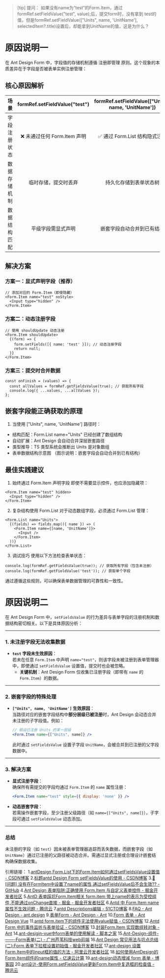 > [tip] 提问：
> 如果没有name为“test”的Form.Item，通过formRef.setFieldValue("test", value);后，提交form时，没有拿到 test的值，但是formRef.setFieldValue(["Units", name, 'UnitName'], selectedItem?.title)设置后，却能拿到UnitName的值，这是为什么？

# 原因说明一

在 Ant Design Form 中，字段值的存储机制遵循 注册即管理 原则。这个现象的本质差异在于字段是否被表单实例注册管理：

## 核心原因解析
|     场景     | formRef.setFieldValue("test") | formRef.setFieldValue(["Units", name, 'UnitName']) |
| :----------: | :---------------------------: | :------------------------------------------------: |
| 字段注册状态 |  ❌ 未通过任何 Form.Item 声明  |           ✅ 通过 Form.List 结构隐式注册            |
| 数据存储机制 |     临时存储，提交时丢弃      |               持久化存储到表单状态树               |
| 数据结构匹配 |      平级字段需显式声明       |             嵌套字段自动合并到已有结构             |

## 解决方案

### 方案一：显式声明字段（推荐）

```tsx
// 添加对应的 Form.Item（即使隐藏）
<Form.Item name="test" noStyle>
  <Input type="hidden" />
</Form.Item>
```
### 方案二：动态注册字段

```tsx
// 使用 shouldUpdate 动态注册
<Form.Item shouldUpdate>
  {(form) => {
    form.setFields([{ name: 'test' }]); // 动态注册字段
    return null;
  }}
</Form.Item>
```
### 方案三：提交时合并数据

```tsx
const onFinish = (values) => {
  const allValues = formRef.getFieldsValue(true); // 获取所有字段
  console.log({ ...values, ...allValues });
};
```
## 嵌套字段能正确获取的原理
1. 当使用 ["Units", name, 'UnitName'] 路径时：

* 结构匹配：Form.List name="Units" 已经创建了数组结构
* 自动扩展：Ant Design 会自动合并深层嵌套路径
* 类型推导：TS 类型系统会推断出 Units 是对象数组
* 表单数据结构示意图 （图示说明：嵌套字段会自动合并到已有结构）

## 最佳实践建议
1. 始终通过 Form.Item 声明字段
即使不需要显示控件，也应添加隐藏项：

```tsx
<Form.Item name="test" hidden>
  <Input type="hidden" />
</Form.Item>
```
2. 复杂结构使用 Form.List
对于动态数组字段，必须通过 Form.List 管理：

```tsx
<Form.List name="Units">
  {(fields) => fields.map(({ name }) => (
    <Form.Item name={[name, 'UnitName']}>
      <Input />
    </Form.Item>
  ))}
</Form.List>
```
3. 调试技巧
使用以下方法检查表单状态：

```tsx
console.log(formRef.getFieldsValue(true)); // 获取所有字段（包含未注册）
console.log(formRef.getFieldValue('test')); // 获取单个字段
```
通过遵循这些规则，可以确保表单数据管理的可靠性和一致性。

# 原因说明二

在 Ant Design Form 中，`setFieldsValue` 的行为差异与表单字段的注册机制和数据结构密切相关。以下是具体原因分析：

---

### **1. 未注册字段无法收集数据**
- **`test` 字段未生效原因**：  
  若未在任意 `Form.Item` 中声明 `name="test"`，则该字段未被注册到表单管理器中，即使通过 `setFieldsValue` 设置值，提交时也会被忽略。  
  - **关键机制**：Ant Design Form 仅收集已注册字段（即带有 `name` 的 `Form.Item`）的数据。

---

### **2. 嵌套字段的特殊处理**
- **`["Units", name, 'UnitName']` 生效原因**：  
  当路径对应的嵌套字段结构中**部分层级已被注册**时，Ant Design 会动态合并未注册的子字段值。例如：
  ```jsx
  // 假设已注册 Units 的某一层级
  <Form.Item name={["Units", name]} />
  ```
  此时通过 `setFieldsValue` 设置子字段 `UnitName`，会被合并到已注册的父字段数据中。

---

### **3. 解决方案**
- **显式注册字段**：  
  确保所有需提交的字段均通过 `Form.Item` 的 `name` 属性注册：
  ```jsx
  <Form.Item name="test" style={{ display: 'none' }} />
  ```
- **动态嵌套字段**：  
  若需操作嵌套字段，至少注册父级路径（如 `name={["Units", name]}`），子字段可通过 `setFieldsValue` 动态添加。

---

### **总结**
未注册的字段（如 `test`）因未被表单管理器追踪而丢失数据，而嵌套字段（如 `UnitName`）通过已注册的父路径被动态合并。需通过显式注册或合理设计嵌套结构确保数据收集。

引用链接：
1.[antDesign Form.List下的Form.Item如何通过setFieldsValue设置值 - CSDN博客](https://blog.csdn.net/m0_63788547/article/details/142923152)
2.[标题antd Design Form setFieldsValue的使用 - CSDN博客](https://blog.csdn.net/sky_blue6/article/details/108155215)
3.[🧐[问题] 没有在FormItem中设置了name的属性,通过setFieldsValue后不会生效?? - GitHub](https://github.com/ant-design/pro-components/issues/7418)
4.[Ant Design 表单陷阱:正确使用 Form.Item 与自定义表单控件  - 掘金开发者社区](https://juejin.cn/post/7388056946121162789)
5.[AntD 表单踩坑Form.Item相关 form.item 带上name的表示为受控组件,不能通过onChange直接 - 掘金 - 掘金开发者社区](https://juejin.cn/post/7359877430340419647)
6.[Antd 中 Form.Item name 属性不生效问题 - 腾讯云](https://cloud.tencent.com/developer/article/2064075)
7.[antd Descriptions编辑 - 51CTO博客](https://blog.51cto.com/u_16213642/13036143)
8.[FAQ - Ant Design - ant.design](https://ant.design/docs/react/faq-cn)
9.[表单Form - Ant Design - Ant](https://ant-design.antgroup.com/components/form-cn)
10.[Form 表单 - Ant Design Vue](https://antdv.com/components/form-cn)
11.[antd form.item下的组件无法使用value赋值 - CSDN博客](https://blog.csdn.net/jay_zhang_/article/details/130226044)
12.[Antd Form 中的事件监听与表单验证 - CSDN博客](https://blog.csdn.net/m0_62153576/article/details/146968707)
13.[封装Form.Item 实现数组转对象 - Ant](https://ant-design.antgroup.com/docs/blog/form-names-cn)
14.[ant-desigin-vue中form表单的使用解读 - 脚本之家](https://www.jb51.net/javascript/2909465ch.htm)
15.[Ant-Design-组件-——-Form表单(二) - 广州芦苇科技web前端](https://zhuanlan.zhihu.com/p/53971780)
16.[Ant Design 常见用法与坑点总结(二):Form 表单下拉框设置初始值  - 掘金开发者社区](https://juejin.cn/post/7224121578124165178)
17.[ant-design 设置Form.Item中的input框的值的方法 - 阿里云开发者社区](https://developer.aliyun.com/article/1399575)
18.[如何使用AntDesign的Form.Item组件的name属性 - 亿速云计算](https://www.yisu.com/jc/839571.html)
19.[ant-design动态增减 form 表单 - 博客园](https://www.cnblogs.com/steamed-twisted-roll/p/17055852.html)
20.[ant设计-使用Form.setFieldsValue更新Form.Item中复选框的检查值 - 腾讯云](https://cloud.tencent.com/developer/ask/sof/106480576/answer/105228419)
